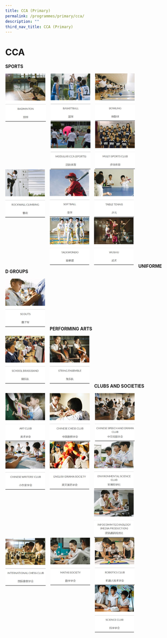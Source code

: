 ```yaml
---
title: CCA (Primary)
permalink: /programmes/primary/cca/
description: ""
third_nav_title: CCA (Primary)
---
```



# CCA
**SPORTS**

<p><a href="link">
<img src="/images/CCA/Primary/Badminton.jpg" style="width:25.5%;margin-right:15px;" align = "left">
</a></p>

<p><a href="link">
<img src="/images/CCA/Primary/Basketball.jpg" style="width:25%;margin-right:15px;" align = "left">
</a></p>


<p><a href="link">
<img src="/images/CCA/Primary/Bowling.jpg" style="width:25%;margin-right:15px;" align = "left">
</a></p>

<br><br><br><br><br><br><br><br>

<p><a href="link">
<img src="/images/CCA/Primary/Modular%20CCA%20(Sports).jpg" style="width:25%;margin-right:15px;" align = "left">
</a></p>

<p><a href="link">
<img src="/images/CCA/Primary/Multi%20Sports%20Club.jpg" style="width:25%;margin-right:15px;" align = "left">
</a></p>


<p><a href="link">
<img src="/images/CCA/Primary/Rockwall%20Climbing.jpg" style="width:25%;margin-right:15px;" align = "left">
</a></p>

<br><br><br><br><br><br><br><br>

<p><a href="link">
<img src="/images/CCA/Primary/Softball.jpg" style="width:25%;margin-right:15px;" align = "left">
</a></p>

<p><a href="link">
<img src="/images/CCA/Primary/Table%20Tennis.jpg" style="width:25%;margin-right:15px;" align = "left">
</a></p>


<p><a href="link">
<img src="/images/CCA/Primary/Taekwando.jpg" style="width:24.8%;margin-right:15px;" align = "left">
</a></p>

<br><br><br><br><br><br><br><br>

<p><a href="link">
<img src="/images/CCA/Primary/Wushu.jpg" style="width:25%;margin-right:15px;" align = "left">
</a></p>

<br><br><br><br><br><br><br><br>


**UNIFORMED GROUPS**

<p><a href="link">
<img src="/images/CCA/Primary/Scouts.jpg" style="width:25%;margin-right:15px;" align = "left">
</a></p>

<br><br><br><br><br><br><br><br>


**PERFORMING ARTS**


<p><a href="link">
<img src="/images/CCA/Primary/School%20Brass%20Band.jpg" style="width:25%;margin-right:15px;" align = "left">
</a></p>

<p><a href="link">
<img src="/images/CCA/Primary/String%20Ensemble.jpg" style="width:25%;margin-right:15px;" align = "left">
</a></p>

<br><br><br><br><br><br><br><br>


**CLUBS AND SOCIETIES**

<p><a href="link">
<img src="/images/CCA/Primary/Art%20Club.jpg" style="width:25%;margin-right:15px;" align = "left">
</a></p>

<p><a href="link">
<img src="/images/CCA/Primary/Chinese%20Chess%20Club.jpg" style="width:25.3%;margin-right:15px;" align = "left">
</a></p>


<p><a href="link">
<img src="/images/CCA/Primary/Chinese%20Speech%20and%20Drama%20Club.jpg" style="width:25%;margin-right:15px;" align = "left">
</a></p>

<br><br><br><br><br><br><br><br>

<p><a href="link">
<img src="/images/CCA/Primary/Chinese%20Writers'%20Club.jpg" style="width:25%;margin-right:15px;" align = "left">
</a></p>

<p><a href="link">
<img src="/images/CCA/Primary/English%20Drama%20Society.jpg" style="width:24.8%;margin-right:15px;" align = "left">
</a></p>


<p><a href="link">
<img src="/images/CCA/Primary/Environmental%20Science%20Club.jpg" style="width:25%;margin-right:15px;" align = "left">
</a></p>

<br><br><br><br><br><br><br><br>

<p><a href="link">
<img src="/images/CCA/Primary/Infocomm%20Technology%20(Media%20Production).jpg" style="width:25%;margin-right:15px;" align = "left">
</a></p>

<p><a href="link">
<img src="/images/CCA/Primary/International%20Chess%20Club.jpg" style="width:25.3%;margin-right:15px;" align = "left">
</a></p>


<p><a href="link">
<img src="/images/CCA/Primary/Maths%20Society.jpg" style="width:25%;margin-right:15px;" align = "left">
</a></p>

<br><br><br><br><br><br><br><br>

<p><a href="link">
<img src="/images/CCA/Primary/Robotics%20Club.jpg" style="width:25%;margin-right:15px;" align = "left">
</a></p>

<p><a href="link">
<img src="/images/CCA/Primary/Science%20Club.jpg" style="width:24.8%;margin-right:15px;" align = "left">
</a></p>
